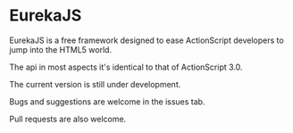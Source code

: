 # EurekaJS

EurekaJS is a free framework designed to ease ActionScript developers to jump into the HTML5 world.

The api in most aspects it's identical to that of ActionScript 3.0.

The current version is still under development.

Bugs and suggestions are welcome in the issues tab.

Pull requests are also welcome.